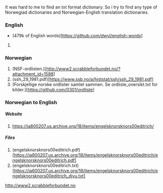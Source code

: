 It was hard to me to find an txt format dictionary. So i try to find any type of Norwegiad dictionaries and Norwegian-English translation dictionaries.
### English
* (479k of English words)[https://github.com/dwyl/english-words]

1. 

### Norwegian
1. (NSF-ordlisten.)[http://www2.scrabbleforbundet.no/?attachment_id=1588]
2. (ssh_29_1981.pdf)[https://www.ssb.no/a/histstat/ssh/ssh_29_1981.pdf]
3. (Forskjellige norske ordlister samlet sammen. Se ordliste_oversikt.txt for kilder.)[https://github.com/0301/ordliste]


### Norwegian to English
##### Website
1. https://ia800207.us.archive.org/18/items/engelsknorsknors00editrich/

##### Files
1. (engelsknorsknors00editrich.pdf)[https://ia800207.us.archive.org/18/items/engelsknorsknors00editrich/engelsknorsknors00editrich.pdf]
2. (engelsknorsknors00editrich.txt)[https://ia600207.us.archive.org/18/items/engelsknorsknors00editrich/engelsknorsknors00editrich_djvu.txt]

http://www2.scrabbleforbundet.no